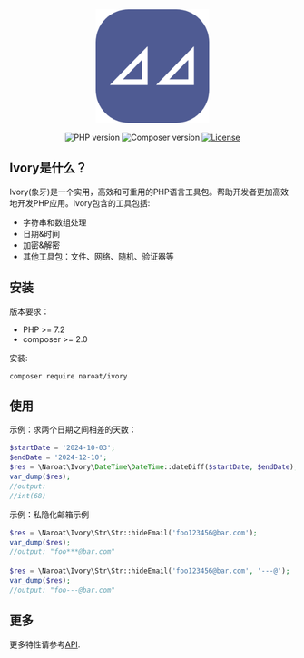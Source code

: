 <div align=center>
<img src="./docs/assets/images/logo-512x512.png" width="200" height="200"/>

<br/>

![PHP version](https://img.shields.io/badge/php-%3E%3D7.2-blue)
![Composer version](https://img.shields.io/badge/composer-%3E%3D2.0-orange)
[![License](https://img.shields.io/badge/license-MIT-ddodger.svg)](https://github.com/naroat/ivory/blob/main/LICENSE)

</div>

## Ivory是什么？

Ivory(象牙)是一个实用，高效和可重用的PHP语言工具包。帮助开发者更加高效地开发PHP应用。Ivory包含的工具包括:
- 字符串和数组处理
- 日期&时间
- 加密&解密
- 其他工具包：文件、网络、随机、验证器等

## 安装

版本要求：
- PHP >= 7.2
- composer >= 2.0

安装:
```shell
composer require naroat/ivory
```

## 使用

示例：求两个日期之间相差的天数：
```php
$startDate = '2024-10-03';
$endDate = '2024-12-10';
$res = \Naroat\Ivory\DateTime\DateTime::dateDiff($startDate, $endDate);
var_dump($res);
//output:
//int(68)
```

示例：私隐化邮箱示例

```php
$res = \Naroat\Ivory\Str\Str::hideEmail('foo123456@bar.com');
var_dump($res);
//output: "foo***@bar.com"

$res = \Naroat\Ivory\Str\Str::hideEmail('foo123456@bar.com', '---@');
var_dump($res);
//output: "foo---@bar.com"
```

## 更多

更多特性请参考[API](zh-cn/api/string.md).

